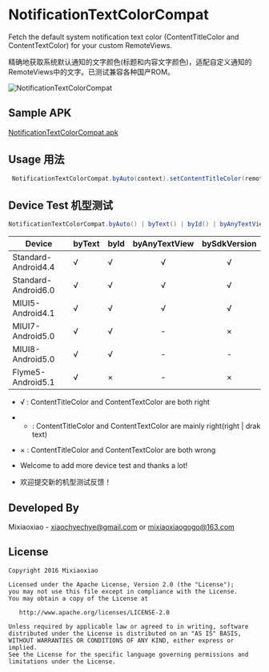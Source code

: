 NotificationTextColorCompat
===============

Fetch the default system notification text color (ContentTitleColor and ContentTextColor) for your custom RemoteViews.

精确地获取系统默认通知的文字颜色(标题和内容文字颜色)，适配自定义通知的RemoteViews中的文字。已测试兼容各种国产ROM。


![NotificationTextColorCompat](https://raw.github.com/Mixiaoxiao/NotificationTextColorCompat/master/README.png) 


Sample APK
-----

[NotificationTextColorCompat.apk](https://raw.github.com/Mixiaoxiao/NotificationTextColorCompat/master/NotificationTextColorCompat.apk)

Usage 用法
-----

```java
 NotificationTextColorCompat.byAuto(context).setContentTitleColor(remoteViews, contentTitleIds).setContentTextColor(remoteViews, contentTextIds);
```

Device Test 机型测试
-----

```java
NotificationTextColorCompat.byAuto() | byText() | byId() | byAnyTextView() | bySdkVersion() 
```

|Device|byText|byId|byAnyTextView|bySdkVersion|
|---|:---|:---|:---:|:---:|
|Standard-Android4.4|√|√|√|√|
|Standard-Android6.0|√|√|√|√|
|MIUI5-Android4.1|√|√|√|√|
|MIUI7-Android5.0|√|√|-|×|
|MIUI8-Android5.0|√|√|-|-|
|Flyme5-Android5.1|√|×|-|×|

* √ : ContentTitleColor and ContentTextColor are both right
* - : ContentTitleColor and ContentTextColor are mainly right(right | drak text)
* × : ContentTitleColor and ContentTextColor are both wrong

* Welcome to add more device test and thanks a lot!
* 欢迎提交新的机型测试反馈！

Developed By
------------

Mixiaoxiao - <xiaochyechye@gmail.com> or <mixiaoxiaogogo@163.com>



License
-----------

    Copyright 2016 Mixiaoxiao

    Licensed under the Apache License, Version 2.0 (the "License");
    you may not use this file except in compliance with the License.
    You may obtain a copy of the License at

       http://www.apache.org/licenses/LICENSE-2.0

    Unless required by applicable law or agreed to in writing, software
    distributed under the License is distributed on an "AS IS" BASIS,
    WITHOUT WARRANTIES OR CONDITIONS OF ANY KIND, either express or implied.
    See the License for the specific language governing permissions and
    limitations under the License.
